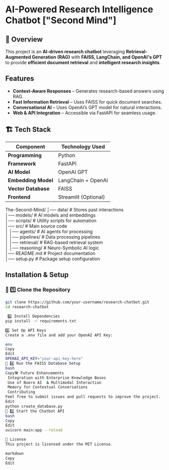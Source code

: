 #  AI-Powered Research Intelligence Chatbot ["Second Mind"]

## 📌 Overview  
This project is an **AI-driven research chatbot** leveraging **Retrieval-Augmented Generation (RAG)** with **FAISS, LangChain, and OpenAI's GPT** to provide **efficient document retrieval** and **intelligent research insights**.  

##  Features  
-  **Context-Aware Responses** – Generates research-based answers using RAG.  
-  **Fast Information Retrieval** – Uses FAISS for quick document searches.  
-  **Conversational AI** – Uses OpenAI’s GPT model for natural interactions.  
-  **Web & API Integration** – Accessible via FastAPI for seamless usage.  

## 🏗️ Tech Stack  
| Component            | Technology Used            |  
|----------------------|---------------------------|  
| **Programming**      | Python                     |  
| **Framework**        | FastAPI                    |  
| **AI Model**        | OpenAI GPT                 |  
| **Embedding Model** | LangChain + OpenAI         |  
| **Vector Database** | FAISS                      |  
| **Frontend**        | Streamlit (Optional)       |  

The-Second-Mind/
│── data/                        # Stores past interactions  
│── models/                      # AI models and embeddings  
│── scripts/                     # Utility scripts for automation  
│── src/                         # Main source code  
│   │── agents/                  # AI agents for processing  
│   │── pipelines/               # Data processing pipelines  
│   │── retrieval/               # RAG-based retrieval system  
│   │── reasoning/               # Neuro-Symbolic AI logic  
│── README.md                    # Project documentation  
│── setup.py                     # Package setup configuration  



##  Installation & Setup  
### 🔹 1️⃣ Clone the Repository  
```bash
git clone https://github.com/your-username/research-chatbot.git  
cd research-chatbot

 2️⃣ Install Dependencies
pip install -r requirements.txt  

3️⃣ Set Up API Keys
Create a .env file and add your OpenAI API Key:

env
Copy
Edit
OPENAI_API_KEY="your-api-key-here"
🔹 4️⃣ Run the FAISS Database Setup
bash
Copy🛠️ Future Enhancements
 Integration with Enterprise Knowledge Bases
 Use of Nuero AI  & Multimodal Interaction
 Memory for Contextual Conversations
 Contributing
Feel free to submit issues and pull requests to improve the project.
Edit
python create_database.py  
🔹 5️⃣ Start the Chatbot API
bash
Copy
Edit
uvicorn main:app --reload

📜 License
This project is licensed under the MIT License.

markdown
Copy
Edit





